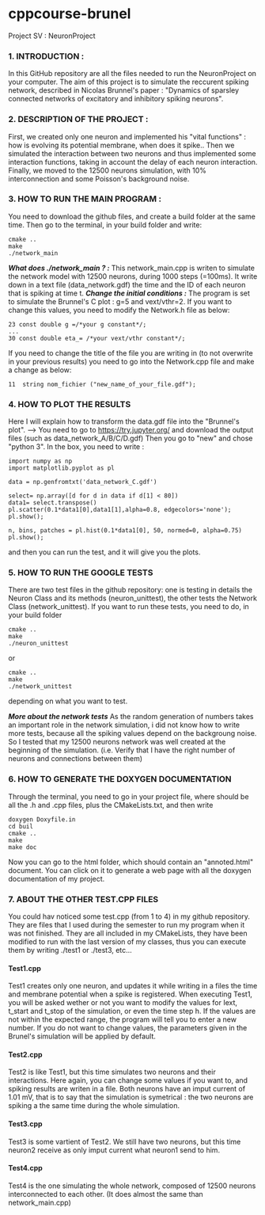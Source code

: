 # cppcourse-brunel #
Project SV : NeuronProject

### 1. INTRODUCTION : ###

In this GitHub repository are all the files needed to run the NeuronProject on your computer. 
The aim of this project is to simulate the reccurent spiking network, described in Nicolas Brunnel's paper : "Dynamics of sparsley connected networks of excitatory and inhibitory spiking neurons".

### 2. DESCRIPTION OF THE PROJECT : ###

First, we created only one neuron and implemented his "vital functions" : how is evolving its potential membrane, when does it spike..
Then we simulated the interaction between two neurons and thus implemented some interaction functions, taking in account the delay of each neuron interaction.
Finally, we moved to the 12500 neurons simulation, with 10% interconnection and some Poisson's background noise.

### 3. HOW TO RUN THE MAIN PROGRAM : ###
 
You need to download the github files, and create a build folder at the same time.
Then go to the terminal, in your build folder and write:

```
cmake ..
make
./network_main
```

***What does ./network_main ? :***
This network_main.cpp is writen to simulate the network model with 12500 neurons, during 1000 steps (=100ms).
It write down in a text file (data_network.gdf) the time and the ID of each neuron that is spiking at time t.
***Change the initial conditions :***
The program is set to simulate the Brunnel's C plot : g=5 and vext/vthr=2.
If you want to change this values, you need to modify the Network.h file as below:


```
23 const double g =/*your g constant*/;
...
30 const double eta_= /*your vext/vthr constant*/;
```

If you need to change the title of the file you are writing in (to not overwrite in your previous results) you need to go into the Network.cpp file and make a change as below:

```
11 	string nom_fichier ("new_name_of_your_file.gdf");
```


### 4. HOW TO PLOT THE RESULTS ###
Here I will explain how to transform the data.gdf file into the "Brunnel's plot".
--> You need to go to https://try.jupyter.org/ and download the output files (such as data_network_A/B/C/D.gdf)
Then you go to "new" and chose "python 3". In the box, you need to write :

```
import numpy as np
import matplotlib.pyplot as pl

data = np.genfromtxt('data_network_C.gdf')

select= np.array([d for d in data if d[1] < 80])
data1= select.transpose()
pl.scatter(0.1*data1[0],data1[1],alpha=0.8, edgecolors='none');
pl.show();

n, bins, patches = pl.hist(0.1*data1[0], 50, normed=0, alpha=0.75)
pl.show();

```
and then you can run the test, and it will give you the plots.


### 5. HOW TO RUN THE GOOGLE TESTS ###
There are two test files in the github repository: one is testing in details the Neuron Class and its methods (neuron_unittest), the other tests the Network Class (network_unittest).
If you want to run these tests, you need to do, in your build folder

```
cmake ..
make
./neuron_unittest 
```
or 
```
cmake ..
make
./network_unittest 
```
depending on what you want to test.

***More about the network tests***
As the random generation of numbers takes an important role in the network simulation, i did not know how to write more tests, because all the spiking values depend on the backgroung noise. So I tested that my 12500 neurons network was well created at the beginning of the simulation. (i.e. Verify that I have the right number of neurons and connections between them)

### 6. HOW TO GENERATE THE DOXYGEN DOCUMENTATION ###
Through the terminal, you need to go in your project file, where should be all the .h and .cpp files, plus the CMakeLists.txt, and then write

```
doxygen Doxyfile.in
cd buil
cmake ..
make
make doc
```

Now you can go to the html folder, which should contain an "annoted.html" document. You can click on it to generate a web page with all the doxygen documentation of my project.

### 7. ABOUT THE OTHER TEST.CPP FILES ###
You could hav noticed some test.cpp (from 1 to 4) in my github repository. They are files that I used during the semester to run my program when it was not finished. 
They are all included in my CMakeLists, they have been modified to run with the last version of my classes, thus you can execute them by writing ./test1 or ./test3, etc...

#### Test1.cpp ###
Test1 creates only one neuron, and updates it while writing in a files the time and membrane potential when a spike is registered.
When executing Test1, you will be asked wether or not you want to modify the values for Iext, t_start and t_stop of the simulation, or even the time step h. If the values are not within the expected range, the program will tell you to enter a new number. If you do not want to change values, the parameters given in the Brunel's simulation will be applied by default.

#### Test2.cpp ####
Test2 is like Test1, but this time simulates two neurons and their interactions. Here again, you can change some values if you want to, and spiking results are writen in a file.
Both neurons have an imput current of 1.01 mV, that is to say that the simulation is symetrical : the two neurons are spiking a the same time during the whole simulation.

#### Test3.cpp ####
Test3 is some vartient of Test2. We still have two neurons, but this time neuron2 receive as only imput current what neuron1 send to him.

#### Test4.cpp ####
Test4 is the one simulating the whole network, composed of 12500 neurons interconnected to each other. 
(It does almost the same than network_main.cpp)


